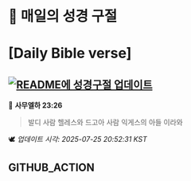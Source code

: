 # 🙏 매일의 성경 구절
# [Daily Bible verse]
## [![README에 성경구절 업데이트](https://github.com/DONGSUKA/first_test/actions/workflows/update-readme-bible.yml/badge.svg)](https://github.com/DONGSUKA/first_test/actions/workflows/update-readme-bible.yml)
<!-- START_BIBLE_VERSE -->
📖 **사무엘하 23:26**
> 발디 사람 헬레스와 드고아 사람 익게스의 아들 이라와

🕊️ _업데이트 시각: 2025-07-25 20:52:31 KST_
  <!-- END_BIBLE_VERSE -->
## GITHUB_ACTION
